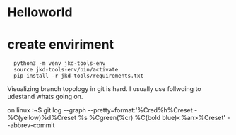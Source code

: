 # Helloworld

# create enviriment 
```consol
  python3 -m venv jkd-tools-env
  source jkd-tools-env/bin/activate
  pip install -r jkd-tools/requirements.txt

```

Visualizing branch topology in git is hard. I usually use follwoing to udestand whats going on.

on linux :~$  git log --graph --pretty=format:'%Cred%h%Creset -%C(yellow)%d%Creset %s %Cgreen(%cr) %C(bold blue)<%an>%Creset' --abbrev-commit
